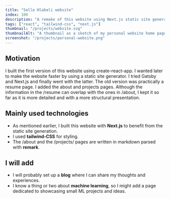 ```yaml
---
title: "Sello Hlabeli website"
index: 100
description: "A remake of this website using Next.js static site generation"
tags: ["react", "tailwind-css", "next.js"]
thumbnail: "/projects/website.svg"
thumbnailAlt: "A thumbnail as a sketch of my personal website home page"
screenshot: "/projects/personal-website.png"
---
```


## Motivation

I built the first version of this website using create-react-app. I wanted later to make the website faster by using a static site generator. I tried Gatsby and Next.js and finally went with the latter. The old version was practically a resume page. I added the about and projects pages. Although the information in the /resume can overlap with the ones in /about, I kept it so far as it is more detailed and with a more structural presentation.

## Mainly used technologies

- As mentioned earlier, I built this website with **Next.js** to benefit from the static site generation.
- I used **tailwind-CSS** for styling.
- The /about and the /projects/ pages are written in markdown parsed with **remark**.

## I will add

- I will probably set up a **blog** where I can share my thoughts and experiences.
- I know a thing or two about **machine learning**, so I might add a page dedicated to showcasing small ML projects and ideas.
